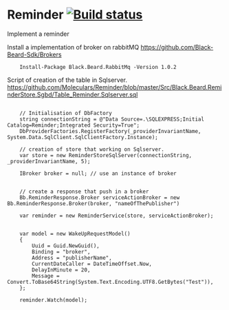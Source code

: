 # Reminder [![Build status](https://ci.appveyor.com/api/projects/status/ihs9q79w4oreeg6p?svg=true)](https://ci.appveyor.com/project/gaelgael5/reminder)

Implement a reminder


Install a implementation of broker on rabbitMQ
https://github.com/Black-Beard-Sdk/Brokers
``` 
    Install-Package Black.Beard.RabbitMq -Version 1.0.2
```

Script of creation of the table in Sqlserver.
https://github.com/Moleculars/Reminder/blob/master/Src/Black.Beard.ReminderStore.Sgbd/Table_Reminder.Sqlserver.sql

```CSharp

    // Initialisation of DbFactory
    string connectionString = @"Data Source=.\SQLEXPRESS;Initial Catalog=Reminder;Integrated Security=True";
    DbProviderFactories.RegisterFactory(_providerInvariantName, System.Data.SqlClient.SqlClientFactory.Instance);
    
    // creation of store that working on Sqlserver.
    var store = new ReminderStoreSqlServer(connectionString, _providerInvariantName, 5);
    
    IBroker broker = null; // use an instance of broker
    

    // create a response that push in a broker
    Bb.ReminderResponse.Broker serviceActionBroker = new Bb.ReminderResponse.Broker(broker, "nameOfThePublisher")

    var reminder = new ReminderService(store, serviceActionBroker);


    var model = new WakeUpRequestModel()
    {
        Uuid = Guid.NewGuid(),
        Binding = "broker",
        Address = "publisherName",
        CurrentDateCaller = DateTimeOffset.Now,
        DelayInMinute = 20,
        Message = Convert.ToBase64String(System.Text.Encoding.UTF8.GetBytes("Test")),
    };

    reminder.Watch(model);

```


